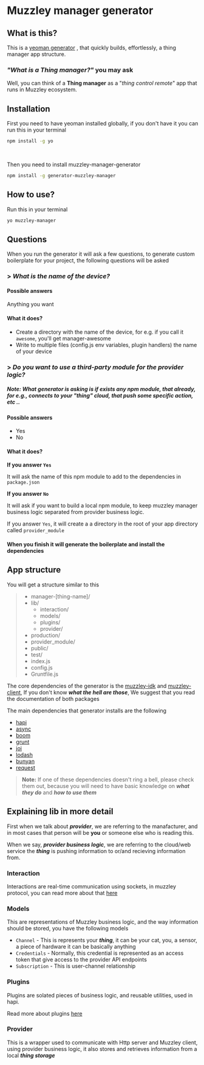 # Muzzley manager generator

## What is this?
This is a [yeoman generator](http://yeoman.io/) , that quickly builds, effortlessly, a thing manager app structure.

### *"What is a Thing manager?"* you may ask
Well, you can think of a **Thing manager** as a "*thing control remote*" app that runs in Muzzley ecosystem.

## Installation
First you need to have yeoman installed globally, if you don't have it you can run this in your terminal
```bash
npm install -g yo
```
&nbsp;

Then you need to install muzzley-manager-generator
```bash
npm install -g generator-muzzley-manager
```

## How to use?
Run this in your terminal
```bash
yo muzzley-manager
```
## Questions

When you run the generator it will ask a few questions, to generate custom boilerplate for your project, the following questions will be asked

### > *What is the name of the device?*

#### Possible answers
Anything you want

#### What it does?
- Create a directory with the name of the device, for e.g. if you call it `awesome`, you'll get manager-awesome
- Write to multiple files (config.js env variables, plugin handlers) the name of your device

### > *Do you want to use a third-party module for the provider logic?*
##### Note: What generator is asking is if exists any npm module, that already, for e.g., connects to your "thing" cloud, that push some specific action, etc .. 

#### Possible answers
- Yes
- No

#### What it does?
**If you answer `Yes`**

It will ask the name of this npm module to add to the dependencies in `package.json`

**If you answer `No`**

It will ask if you want to build a local npm module, to keep muzzley manager business logic separated from provider business logic.

If you answer `Yes`, it will create a a directory in the root of your app directory called `provider_module`


#### **When you finish it will generate the boilerplate and install the dependencies**

## App structure

You will get a structure similar to this

>  - manager-[thing-name]/
>   - lib/
>      - interaction/
>      - models/
>      - plugins/
>      - provider/
>   - production/
>   - provider_module/
>   - public/
>   - test/
>   - index.js
>   - config.js
>   - Gruntfile.js

The core dependencies of the generator is the [muzzley-idk]() and [muzzley-client](), If you don't know ***what the hell are those***, We suggest that you read the documentation of both packages

The main dependencies that generator installs are the following

- [hapi](http://hapijs.com/)
- [async](https://github.com/caolan/async)
- [boom](https://github.com/hapijs/boom)
- [grunt](http://gruntjs.com/)
- [joi](https://github.com/hapijs/joi)
- [lodash](https://lodash.com/)
- [bunyan](https://github.com/trentm/node-bunyan)
- [request](https://github.com/mikeal/request)

> **Note:** If one of these dependencies doesn't ring a bell, please check them out, because you will need to have basic knowledge on ***what they do*** and ***how to use them***

## Explaining lib in more detail

First when we talk about ***provider***, we are referring to the manafacturer, and in most cases that person will be **you** or someone else who is reading this.

When we say, ***provider business logic***, we are referring to the cloud/web service the ***thing*** is pushing information to or/and recieving information from.

### Interaction
Interactions are real-time communication using sockets, in muzzley protocol, you can read more about that [here]({{site.baseUri}}/integration/thing-manager.html#muzzley_client)

### Models
This are representations of Muzzley business logic, and the way information should be stored, you have the following models

- `Channel` - This is represents your ***thing***, it can be your cat, you, a sensor, a piece of hardware it can be basically anything
- `Credentials` - Normally, this credential is represented as an access token that give access to the provider API endpoints
- `Subscription` - This is user-channel relationship

### Plugins
Plugins are solated pieces of business logic, and reusable utilities, used in hapi.

Read more about plugins [here](http://hapijs.com/tutorials/plugins)

### Provider
This is a wrapper used to communicate with Http server and Muzzley client, using provider business logic, it also stores and retrieves information from a local ***thing storage***
